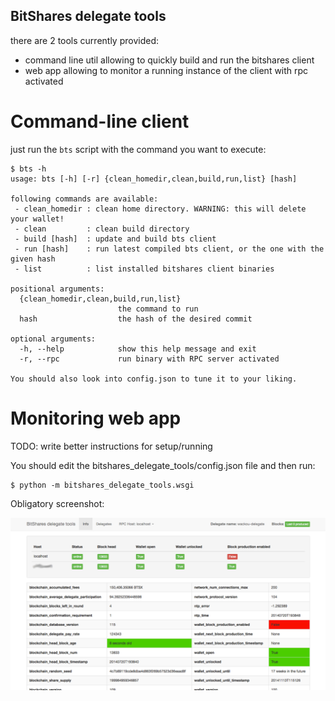BitShares delegate tools
------------------------

there are 2 tools currently provided:
 - command line util allowing to quickly build and run the bitshares client
 - web app allowing to monitor a running instance of the client with rpc
   activated


Command-line client
===================

just run the ``bts`` script with the command you want to execute:

    $ bts -h
    usage: bts [-h] [-r] {clean_homedir,clean,build,run,list} [hash]

    following commands are available:
     - clean_homedir : clean home directory. WARNING: this will delete your wallet!
     - clean         : clean build directory
     - build [hash]  : update and build bts client
     - run [hash]    : run latest compiled bts client, or the one with the given hash
     - list          : list installed bitshares client binaries

    positional arguments:
      {clean_homedir,clean,build,run,list}
                            the command to run
      hash                  the hash of the desired commit

    optional arguments:
      -h, --help            show this help message and exit
      -r, --rpc             run binary with RPC server activated

    You should also look into config.json to tune it to your liking.


Monitoring web app
==================

TODO: write better instructions for setup/running

You should edit the bitshares_delegate_tools/config.json file and then run:

    $ python -m bitshares_delegate_tools.wsgi
     
Obligatory screenshot:

![Obligatory screenshot](bts_tools_screenshot.png)

